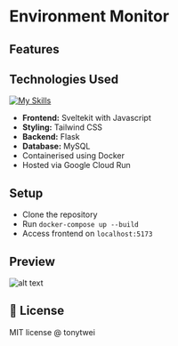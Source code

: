 # Environment Monitor

## Features

## Technologies Used

[![My Skills](https://skillicons.dev/icons?i=svelte,tailwind,flask,mysql,docker,gcp)](https://skillicons.dev)

- **Frontend:** Sveltekit with Javascript
- **Styling:** Tailwind CSS
- **Backend:** Flask
- **Database:** MySQL
- Containerised using Docker
- Hosted via Google Cloud Run

## Setup

- Clone the repository
- Run `docker-compose up --build`
- Access frontend on `localhost:5173`

## Preview

![alt text](https://i.imgur.com/gAZxWfQ.png)

## 🧾 License

MIT license @ tonytwei
